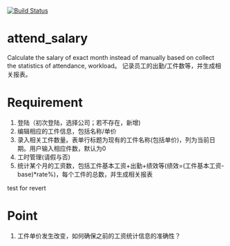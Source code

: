 [![Build Status](https://api.travis-ci.org/minxinfeng/attend_salary.svg?branch=master)](https://travis-ci.org/minxinfeng/attend_salary)
# attend_salary
Calculate the salary of exact month instead of manually based on collect the statistics of attendance, workload。 记录员工的出勤/工件数等，并生成相关报表。

# Requirement
1. 登陆（初次登陆，选择公司；若不存在，新增)
2. 编辑相应的工件信息，包括名称/单价
3. 录入相关工件数量。表单行标题为现有的工件名称(包括单价)，列为当前日期。用户输入相应件数，默认为0
4. 工时管理(请假与否)
5. 统计某个月的工资数，包括工件基本工资+出勤+绩效等(绩效=(工件基本工资-base)*rate%)，每个工件的总数，并生成相关报表

test for revert

# Point
1. 工件单价发生改变，如何确保之前的工资统计信息的准确性？
